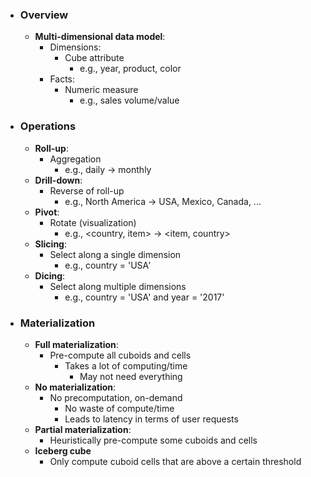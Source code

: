 - ### Overview
	- **Multi-dimensional data model**:
		- Dimensions:
			- Cube attribute
				- e.g., year, product, color
		- Facts:
			- Numeric measure
				- e.g., sales volume/value

- ### Operations
	- **Roll-up**:
		- Aggregation
			- e.g., daily -> monthly
	- **Drill-down**:
		- Reverse of roll-up
			- e.g., North America -> USA, Mexico, Canada, ...
	- **Pivot**:
		- Rotate (visualization)
			- e.g., <country, item> -> <item, country>
	- **Slicing**:
		- Select along a single dimension
			- e.g., country = 'USA'
	- **Dicing**:
		- Select along multiple dimensions
			- e.g., country = 'USA' and year = '2017'


- ### Materialization
	- **Full materialization**:
		- Pre-compute all cuboids and cells
			- Takes a lot of computing/time
				- May not need everything
	- **No materialization**:
		- No precomputation, on-demand
			- No waste of compute/time
			- Leads to latency in terms of user requests
	- **Partial materialization**:
		- Heuristically pre-compute some cuboids and cells
	- **Iceberg cube**
		- Only compute cuboid cells that are above a certain threshold